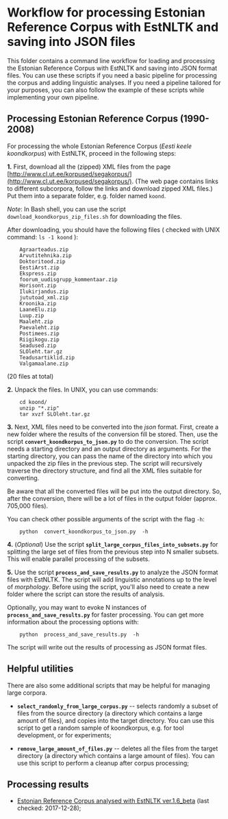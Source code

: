 # Workflow for processing Estonian Reference Corpus with EstNLTK and saving into JSON files

This folder contains a command line workflow for loading and processing the Estonian Reference Corpus with EstNLTK and saving into JSON format files.
You can use these scripts if you need a basic pipeline for processing the corpus and adding linguistic analyses. 
If you need a pipeline tailored for your purposes, you can also follow the example of these scripts while implementing your own pipeline.

## Processing Estonian Reference Corpus (1990-2008)

For processing the whole Estonian Reference Corpus (_Eesti keele koondkorpus_) with EstNLTK, proceed in the following steps:

**1.** First, download all the (zipped) XML files from the page [http://www.cl.ut.ee/korpused/segakorpus/](http://www.cl.ut.ee/korpused/segakorpus/). (The web page contains links to different subcorpora, follow the links and download zipped XML files.) Put them into a separate folder, e.g. folder named `koond`.
 
   _Note_: In Bash shell, you can use the script `download_koondkorpus_zip_files.sh` for downloading the files.

   After downloading, you should have the following files ( checked with UNIX command: `ls -1 koond` ):
     
        Agraarteadus.zip
        Arvutitehnika.zip
        Doktoritood.zip
        EestiArst.zip
        Ekspress.zip
        foorum_uudisgrupp_kommentaar.zip
        Horisont.zip
        Ilukirjandus.zip
        jututoad_xml.zip
        Kroonika.zip
        LaaneElu.zip
        Luup.zip
        Maaleht.zip
        Paevaleht.zip
        Postimees.zip
        Riigikogu.zip
        Seadused.zip
        SLOleht.tar.gz
        Teadusartiklid.zip
        Valgamaalane.zip

  (20 files at total)

**2.** Unpack the files. In UNIX, you can use commands:

        cd koond/
        unzip "*.zip"
        tar xvzf SLOleht.tar.gz

**3.** Next, XML files need to be converted into the _json_ format. First, create a new folder where the results of the conversion fill be stored. Then, use the script **`convert_koondkorpus_to_json.py`** to do the conversion. The script needs a starting directory and an output directory as arguments. For the starting directory, you can pass the name of the directory into which you unpacked the zip files in the previous step. The script will recursively traverse the directory structure, and find all the XML files suitable for converting.

   Be aware that all the converted files will be put into the output directory. So, after the conversion, there will be a lot of files in the output folder (approx. 705,000 files).
   
   You can check other possible arguments of the script with the flag `-h`:

        python  convert_koondkorpus_to_json.py  -h

     
**4.** (_Optional_) Use the script  **`split_large_corpus_files_into_subsets.py`** for splitting the large set of files from the previous step into N smaller subsets. This will enable parallel processing of the subsets.

**5.** Use the script **`process_and_save_results.py`** to analyze the JSON format files with EstNLTK. The script will add linguistic annotations up to the level of _morphology_. Before using the script, you'll also need to create a new folder where the script can store the results of analysis. 

   Optionally, you may want to evoke N instances of 
**`process_and_save_results.py`** for faster processing. You can get more information about the processing options with:
   
        python  process_and_save_results.py  -h


   The script will write out the results of processing as JSON format files.

## Helpful utilities

There are also some additional scripts that may be helpful for managing large corpora.

 * **`select_randomly_from_large_corpus.py`** -- selects randomly a subset of files from the source directory (a directory which contains a large amount of files), and copies into the target directory. You can use this script to get a random sample of koondkorpus, e.g. for tool development, or for experiments;

 *  **`remove_large_amount_of_files.py`** -- deletes all the files from the target directory (a directory which contains a large amount of files). You can use this script to perform a cleanup after corpus processing;


## Processing results

 * [Estonian Reference Corpus analysed with EstNLTK ver.1.6_beta](https://metashare.ut.ee/repository/browse/eesti-keele-koondkorpus-analuusitud-estnltk-v16b-abil/57b7a8e838e211e8a6e4005056b4002423f99f9dc9d44a0ea16db2b48c1d7057/) (last checked: 2017-12-28);
